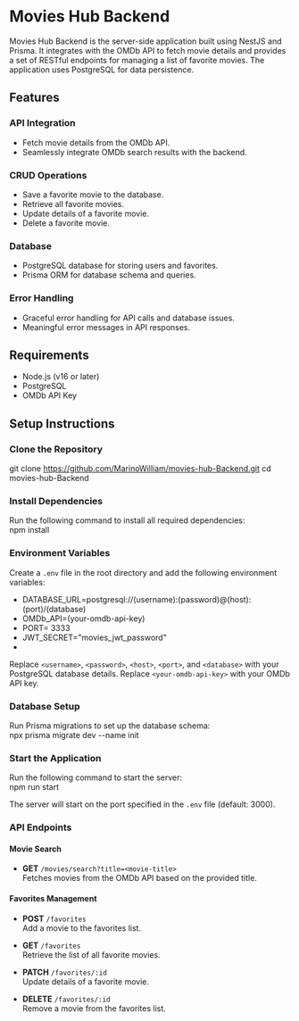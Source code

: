 # Movies Hub Backend

Movies Hub Backend is the server-side application built using NestJS and Prisma. It integrates with the OMDb API to fetch movie details and provides a set of RESTful endpoints for managing a list of favorite movies. The application uses PostgreSQL for data persistence.

## Features

### API Integration
- Fetch movie details from the OMDb API.
- Seamlessly integrate OMDb search results with the backend.

### CRUD Operations
- Save a favorite movie to the database.
- Retrieve all favorite movies.
- Update details of a favorite movie.
- Delete a favorite movie.

### Database
- PostgreSQL database for storing users and favorites.
- Prisma ORM for database schema and queries.

### Error Handling
- Graceful error handling for API calls and database issues.
- Meaningful error messages in API responses.

## Requirements

- Node.js (v16 or later)
- PostgreSQL
- OMDb API Key

## Setup Instructions

### Clone the Repository

git clone https://github.com/MarinoWilliam/movies-hub-Backend.git
cd movies-hub-Backend

### Install Dependencies

Run the following command to install all required dependencies:  
npm install

### Environment Variables

Create a `.env` file in the root directory and add the following environment variables:

- DATABASE_URL=postgresql://(username):(password)@(host):(port)/(database)
- OMDb_API=(your-omdb-api-key)
- PORT= 3333
- JWT_SECRET="movies_jwt_password"
- 
Replace `<username>`, `<password>`, `<host>`, `<port>`, and `<database>` with your PostgreSQL database details. Replace `<your-omdb-api-key>` with your OMDb API key.

### Database Setup

Run Prisma migrations to set up the database schema:  
npx prisma migrate dev --name init

### Start the Application

Run the following command to start the server:  
npm run start

The server will start on the port specified in the `.env` file (default: 3000).

### API Endpoints

#### Movie Search
- **GET** `/movies/search?title=<movie-title>`  
  Fetches movies from the OMDb API based on the provided title.

#### Favorites Management
- **POST** `/favorites`  
  Add a movie to the favorites list.

- **GET** `/favorites`  
  Retrieve the list of all favorite movies.

- **PATCH** `/favorites/:id`  
  Update details of a favorite movie.

- **DELETE** `/favorites/:id`  
  Remove a movie from the favorites list.



